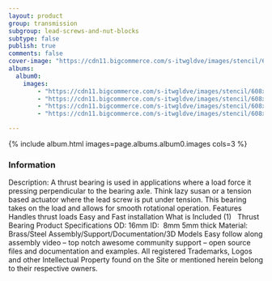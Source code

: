 ```yaml
---
layout: product
group: transmission
subgroup: lead-screws-and-nut-blocks
subtype: false
publish: true
comments: false
cover-image: "https://cdn11.bigcommerce.com/s-itwgldve/images/stencil/608x608/products/3179/7014/Thrust_Bearing_1__40295.1675310617.png?c=2"
albums:
  album0:
    images:
        - "https://cdn11.bigcommerce.com/s-itwgldve/images/stencil/608x608/products/3179/7014/Thrust_Bearing_1__40295.1675310617.png?c=2"
        - "https://cdn11.bigcommerce.com/s-itwgldve/images/stencil/608x608/products/3179/7015/Thrust_Bearing_2__74340.1675310617.png?c=2"
        - "https://cdn11.bigcommerce.com/s-itwgldve/images/stencil/608x608/products/3179/7013/Thrust_Bearing_3__92654.1675310617.png?c=2"
        - "https://cdn11.bigcommerce.com/s-itwgldve/images/stencil/608x608/products/3179/7047/1597344012437__59853.1675310618.jpg?c=2"

---
```


{% include album.html images=page.albums.album0.images cols=3 %}

### Information

Description:
 A thrust bearing is used in applications where a load force it pressing perpendicular to the bearing axle. Think lazy susan or a tension based actuator where the lead screw is put under tension. This bearing takes on the load and allows for smooth rotational operation.   Features  Handles thrust loads Easy and Fast installation  What is Included  (1)   Thrust Bearing  Product Specifications  OD: 16mm ID:  8mm 5mm thick Material:  Brass/Steel  Assembly/Support/Documentation/3D Models Easy follow along assembly video – top notch awesome community support – open source files and documentation and examples. All registered Trademarks, Logos and other Intellectual Property found on the Site or mentioned herein belong to their respective owners.  

